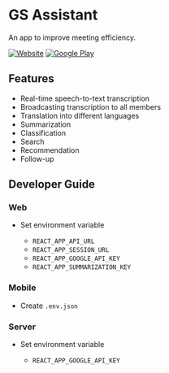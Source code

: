 # GS Assistant

An app to improve meeting efficiency.

[![Website](https://i.imgur.com/w7h7q1U.png)](https://riwu.github.io/gs-assistant) [![Google Play](https://wangriwu.com/images/GOOGLE_PLAY.png)](https://play.google.com/store/apps/details?id=com.speechtotext)

## Features

* Real-time speech-to-text transcription
* Broadcasting transcription to all members
* Translation into different languages
* Summarization
* Classification
* Search
* Recommendation
* Follow-up

## Developer Guide

### Web

* Set environment variable

  * `REACT_APP_API_URL`
  * `REACT_APP_SESSION_URL`
  * `REACT_APP_GOOGLE_API_KEY`
  * `REACT_APP_SUMMARIZATION_KEY`

### Mobile

* Create `.env.json`

### Server

* Set environment variable

  * `REACT_APP_GOOGLE_API_KEY`
